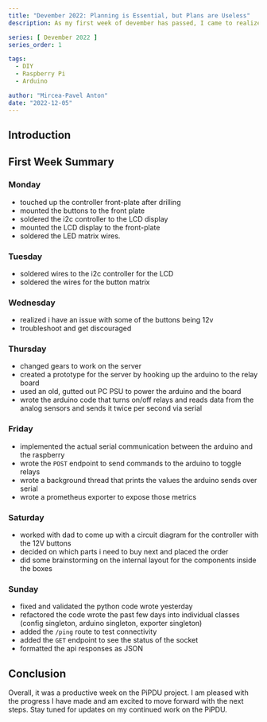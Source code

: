 ```yaml
---
title: "Devember 2022: Planning is Essential, but Plans are Useless"
description: As my first week of devember has passed, I came to realize that planning itself is good, as it gives you a clearer path to walk on, but plans mean nothing in the end

series: [ Devember 2022 ]
series_order: 1

tags:
  - DIY
  - Raspberry Pi
  - Arduino

author: "Mircea-Pavel Anton"
date: "2022-12-05"
---
```


## Introduction

## First Week Summary

### Monday

- touched up the controller front-plate after drilling
- mounted the buttons to the front plate
- soldered the i2c controller to the LCD display
- mounted the LCD display to the front-plate
- soldered the LED matrix wires.

### Tuesday

- soldered wires to the i2c controller for the LCD
- soldered the wires for the button matrix

### Wednesday

- realized i have an issue with some of the buttons being 12v
- troubleshoot and get discouraged

### Thursday

- changed gears to work on the server
- created a prototype for the server by hooking up the arduino to the relay board
- used an old, gutted out PC PSU to power the arduino and the board
- wrote the arduino code that turns on/off relays and reads data from the analog sensors and sends it twice per second via serial

### Friday

- implemented the actual serial communication between the arduino and the raspberry
- wrote the `POST` endpoint to send commands to the arduino to toggle relays
- wrote a background thread that prints the values the arduino sends over serial
- wrote a prometheus exporter to expose those metrics

### Saturday

- worked with dad to come up with a circuit diagram for the controller with the 12V buttons
- decided on which parts i need to buy next and placed the order
- did some brainstorming on the internal layout for the components inside the boxes

### Sunday

- fixed and validated the python code wrote yesterday
- refactored the code wrote the past few days into individual classes (config singleton, arduino singleton, exporter singleton)
- added the `/ping` route to test connectivity
- added the `GET` endpoint to see the status of the socket
- formatted the api responses as JSON

## Conclusion

Overall, it was a productive week on the PiPDU project. I am pleased with the progress I have made and am excited to move forward with the next steps. Stay tuned for updates on my continued work on the PiPDU.
